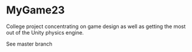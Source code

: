 # MyGame23

College project concentrating on game design as well as getting the most out of the Unity physics engine.

See master branch
